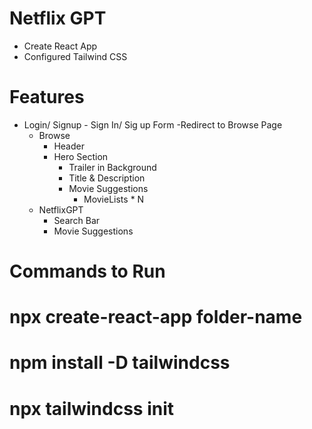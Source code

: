 # Netflix GPT 
  
  - Create React App
  - Configured Tailwind CSS


# Features
  - Login/ Signup
        - Sign In/ Sig up Form
        -Redirect to Browse Page
    - Browse 
        - Header
        - Hero Section
            - Trailer in Background
            - Title & Description
            - Movie Suggestions
                - MovieLists * N
    - NetflixGPT
        - Search Bar
        - Movie Suggestions


# Commands to Run

  # npx create-react-app folder-name

  # npm install -D tailwindcss

  # npx tailwindcss init



